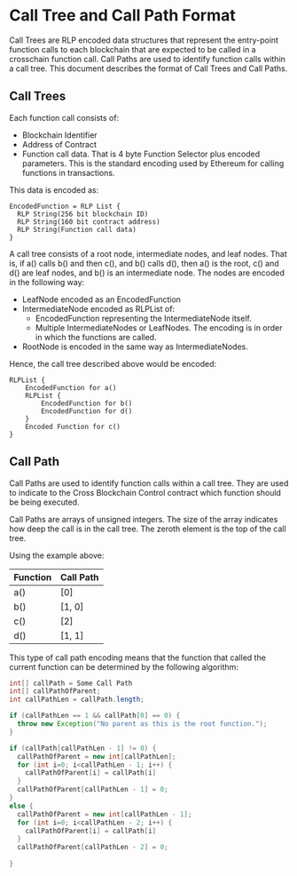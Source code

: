 # Call Tree and Call Path Format

Call Trees are RLP encoded data structures that represent the entry-point
function calls to each blockchain that are expected to be called in a
crosschain function call. Call Paths are used to identify function 
calls within a call tree. This document describes the format of Call
Trees and Call Paths.


## Call Trees
Each function call consists of:

* Blockchain Identifier
* Address of Contract
* Function call data. That is 4 byte Function Selector plus encoded parameters. 
This is the standard encoding used by Ethereum for calling functions in transactions.

This data is encoded as:
```text
EncodedFunction = RLP List {
  RLP String(256 bit blockchain ID)
  RLP String(160 bit contract address)
  RLP String(Function call data)
}
```

A call tree consists of a root node, intermediate nodes, and 
leaf nodes. That is, if a() calls b() and then c(), and b() calls d(),
then a() is the root, c() and d() are leaf nodes, and b() is an
intermediate node. The nodes are encoded in the following way:

* LeafNode encoded as an EncodedFunction
* IntermediateNode encoded as RLPList of:
    * EncodedFunction representing the IntermediateNode itself.
    * Multiple IntermediateNodes or LeafNodes. The encoding is in 
     order in which the functions are called.  
* RootNode is encoded in the same way as IntermediateNodes.

Hence, the call tree described above would be encoded:
```text
RLPList {
    EncodedFunction for a()
    RLPList {
        EncodedFunction for b()
        EncodedFunction for d()
    }
    Encoded Function for c()
}
```

## Call Path
Call Paths are used to identify function calls within a call tree. They
are used to indicate to the Cross Blockchain Control contract which 
function should be being executed. 

Call Paths are arrays of unsigned integers. The size of the array indicates
how deep the call is in the call tree. The zeroth element is the top of the 
call tree.

Using the example above:

| Function | Call Path |
| -------- | --------- |
| a()      | [0]       |
| b()      | [1, 0]    |
| c()      | [2]       |
| d()      | [1, 1]    |

This type of call path encoding means that the function that 
called the current function can be determined by the following 
algorithm:
```java
int[] callPath = Some Call Path
int[] callPathOfParent;
int callPathLen = callPath.length;

if (callPathLen == 1 && callPath[0] == 0) {
  throw new Exception("No parent as this is the root function.");
}

if (callPath[callPathLen - 1] != 0) { 
  callPathOfParent = new int[callPathLen];
  for (int i=0; i<callPathLen - 1; i++) {
    callPathOfParent[i] = callPath[i]
  }
  callPathOfParent[callPathLen - 1] = 0;
}
else { 
  callPathOfParent = new int[callPathLen - 1];
  for (int i=0; i<callPathLen - 2; i++) {
    callPathOfParent[i] = callPath[i]
  }
  callPathOfParent[callPathLen - 2] = 0;
  
}



``` 
